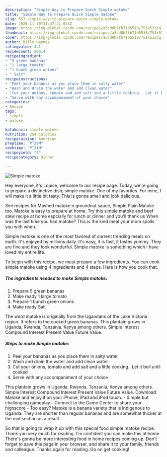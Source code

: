 ```yaml
---
description: "Simple Way to Prepare Quick Simple matoke"
title: "Simple Way to Prepare Quick Simple matoke"
slug: 657-simple-way-to-prepare-quick-simple-matoke
date: 2020-11-30T11:47:41.044Z
image: https://img-global.cpcdn.com/recipes/a5cd0b7fb71b5518/751x532cq70/simple-matoke-recipe-main-photo.jpg
thumbnail: https://img-global.cpcdn.com/recipes/a5cd0b7fb71b5518/751x532cq70/simple-matoke-recipe-main-photo.jpg
cover: https://img-global.cpcdn.com/recipes/a5cd0b7fb71b5518/751x532cq70/simple-matoke-recipe-main-photo.jpg
author: Billy Haynes
ratingvalue: 4.1
reviewcount: 20614
recipeingredient:
- "5 green bananas"
- "1 large tomato"
- "1 bunch green onions"
- " Salt"
recipeinstructions:
- "Peel your bananas as you place them in salty water"
- "Wash and drain the water and add clean water"
- "Cut your onions, tomato and add salt and a little cooking.. Let it boil until cooked"
- "Serve with any accompaniment of your choice"
categories:
- Recipe
tags:
- simple
- matoke

katakunci: simple matoke 
nutrition: 254 calories
recipecuisine: American
preptime: "PT29M"
cooktime: "PT31M"
recipeyield: "4"
recipecategory: Dinner

---
```



![Simple matoke](https://img-global.cpcdn.com/recipes/a5cd0b7fb71b5518/751x532cq70/simple-matoke-recipe-main-photo.jpg)

Hey everyone, it's Louise, welcome to our recipe page. Today, we're going to prepare a distinctive dish, simple matoke. One of my favorites. For mine, I will make it a little bit tasty. This is gonna smell and look delicious.

See recipes for Mashed matoke n groundnut sauce, Simple Plain Matoke too. Matoke is easy to prepare at home. Try this simple matoke and beef stew recipe at home espcially for lunch or dinner and you&#39;ll thank us When was the last time you had matoke? This is the kind meal your mom spoils you with when.

Simple matoke is one of the most favored of current trending meals on earth. It's enjoyed by millions daily. It's easy, it is fast, it tastes yummy. They are fine and they look wonderful. Simple matoke is something which I have loved my entire life.


To begin with this recipe, we must prepare a few ingredients. You can cook simple matoke using 4 ingredients and 4 steps. Here is how you cook that.

<!--inarticleads1-->

##### The ingredients needed to make Simple matoke:

1. Prepare 5 green bananas
1. Make ready 1 large tomato
1. Prepare 1 bunch green onions
1. Make ready  Salt


The word matoke is originally from the Ugandans of the Lake Victoria region. It refers to the cooked green bananas. This plantain grows in Uganda, Rwanda, Tanzania, Kenya among others. Simple Interest Compound Interest Present Value Future Value. 

<!--inarticleads2-->

##### Steps to make Simple matoke:

1. Peel your bananas as you place them in salty water
1. Wash and drain the water and add clean water
1. Cut your onions, tomato and add salt and a little cooking.. Let it boil until cooked
1. Serve with any accompaniment of your choice


This plantain grows in Uganda, Rwanda, Tanzania, Kenya among others. Simple Interest Compound Interest Present Value Future Value. Download Matoke and enjoy it on your iPhone, iPad and iPod touch. - Simple but challenging gameplay - Connect to the Game Center to share your highscore - Too easy? Matoke is a banana variety that is indigenous to Uganda. They are shorter than regular bananas and are somewhat thicker at the mid section as a result. 

So that is going to wrap it up with this special food simple matoke recipe. Thank you very much for reading. I'm confident you can make this at home. There's gonna be more interesting food in home recipes coming up. Don't forget to save this page in your browser, and share it to your family, friends and colleague. Thanks again for reading. Go on get cooking!
